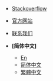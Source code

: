 <!-- _navbar.md -->

- [Stackoverflow](https://stackoverflow.com/questions/tagged/ttqm)
- [官方网站](https://ttqm.app)
- [联系我们](mailto:developer@yuanzhibang.com)

- **[简体中文]**
  - [En](/en/)
  - [简体中文](/zh-cn/)
  - [繁體中文](/zh-tw/)
